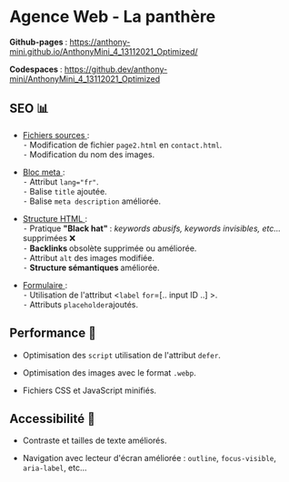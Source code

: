 # Agence Web - La panthère


<strong> Github-pages </strong> : https://anthony-mini.github.io/AnthonyMini_4_13112021_Optimized/ <br>

<strong> Codespaces </strong>: https://github.dev/anthony-mini/AnthonyMini_4_13112021_Optimized


## SEO 📊

- <u> Fichiers sources </u> :<br>
⁃ Modification de fichier `page2.html` en `contact.html`. <br>
⁃ Modification du nom des images. <br>

- <u> Bloc meta </u> :<br>
⁃ Attribut `lang="fr"`. <br>
⁃ Balise `title` ajoutée.<br>
⁃ Balise `meta description` améliorée.<br>


- <u> Structure HTML </u> :<br>
⁃ Pratique <strong> "Black hat" </strong> : <i>keywords abusifs, keywords invisibles, etc...</i> supprimées ❌<br>
⁃ <strong> Backlinks </strong> obsolète supprimée ou améliorée.<br>
⁃ Attribut `alt` des images modifiée.<br>
⁃ <strong> Structure sémantiques </strong> améliorée.<br>

- <u> Formulaire </u> : <br>
⁃ Utilisation de l'attribut <`label` `for`=[.. input ID ..] >.<br>
⁃ Attributs `placeholder`ajoutés.<br>

## Performance 🚀

- Optimisation des `script` utilisation de l'attribut `defer`.

- Optimisation des images avec le format `.webp`.

- Fichiers CSS et JavaScript minifiés.

## Accessibilité 🔎

- Contraste et tailles de texte améliorés.

- Navigation avec lecteur d'écran améliorée : `outline`, `focus-visible`, `aria-label`, etc...

